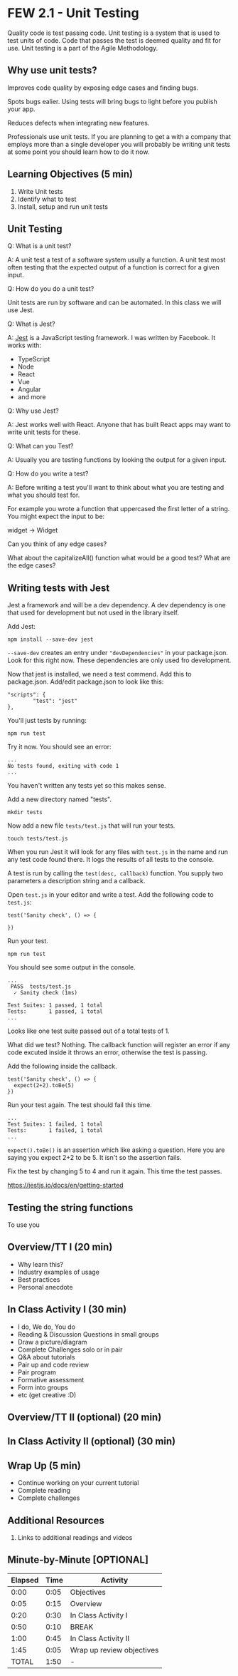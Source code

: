# FEW 2.1 - Unit Testing

Quality code is test passing code. Unit testing is a system that is used to test units of code. Code that passes the test is deemed quality and fit for use. Unit testing is a part of the Agile Methodology. 

## Why use unit tests? 

Improves code quality by exposing edge cases and finding bugs. 

Spots bugs ealier. Using tests will bring bugs to light before you publish your app. 

Reduces defects when integrating new features. 

Professionals use unit tests. If you are planning to get a with a company that employs more than a single developer you will probably be writing unit tests at some point you should learn how to do it now. 

## Learning Objectives (5 min)

1. Write Unit tests
1. Identify what to test
1. Install, setup and run unit tests

## Unit Testing

Q: What is a unit test?

A: A unit test a test of a software system usully a function. A unit test most often testing that the expected output of a function is correct for a given input. 

Q: How do you do a unit test? 

Unit tests are run by software and can be automated. In this class we will use Jest. 

Q: What is Jest?

A: [Jest](https://jestjs.io) is a JavaScript testing framework. I was written by Facebook. It works with: 

- TypeScript
- Node 
- React
- Vue 
- Angular 
- and more

Q: Why use Jest? 

A: Jest works well with React. Anyone that has built React apps may want to write unit tests for these. 

Q: What can you Test? 

A: Usually you are testing functions by looking the output for a given input.

Q: How do you write a test? 

A: Before writing a test you'll want to think about what you are testing and what you should test for.

For example you wrote a function that uppercased the first letter of a string. You might expect the input to be: 

widget -> Widget

Can you think of any edge cases? 

What about the capitalizeAll() function what would be a good test? What are the edge cases? 

## Writing tests with Jest

Jest a framework and will be a dev dependency. A dev dependency is one that used for development but not used in the library itself. 

Add Jest: 

`npm install --save-dev jest`

`--save-dev` creates an entry under `"devDependencies"` in your package.json. Look for this right now. These dependencies are only used fro development. 

Now that jest is installed, we need a test commend. Add this to package.json. Add/edit package.json to look like this: 

```
"scripts": {
		"test": "jest"
},
```

You'll just tests by running:

`npm run test` 

Try it now. You should see an error: 

```
...
No tests found, exiting with code 1
...
```

You haven't written any tests yet so this makes sense. 

Add a new directory named "tests". 

`mkdir tests`

Now add a new file `tests/test.js` that will run your tests. 

`touch tests/test.js`

When you run Jest it will look for any files with `test.js` in the name and run any test code found there. It logs the results of all tests to the console. 

A test is run by calling the `test(desc, callback)` function. You supply two parameters a description string and a callback. 

Open `test.js` in your editor and write a test. Add the following  code to `test.js`:

```
test('Sanity check', () => {
  
})
```

Run your test. 

`npm run test`

You should see some output in the console. 

```
...
 PASS  tests/test.js
  ✓ Sanity check (1ms)

Test Suites: 1 passed, 1 total
Tests:       1 passed, 1 total
...
```

Looks like one test suite passed out of a total tests of 1. 

What did we test? Nothing. The callback function will register an error if any code excuted inside it throws an error, otherwise the test is passing. 

Add the following inside the callback.

```
test('Sanity check', () => {
  expect(2+2).toBe(5)
})
```

Run your test again. The test should fail this time. 

```
...
Test Suites: 1 failed, 1 total
Tests:       1 failed, 1 total
...
```

`expect().toBe()` is an assertion which like asking a question. Here you are saying you expect 2+2 to be 5. It isn't so the assertion fails. 

Fix the test by changing 5 to 4 and run it again. This time the test passes.

https://jestjs.io/docs/en/getting-started

## Testing the string functions

To use you










## Overview/TT I (20 min)

- Why learn this?
- Industry examples of usage
- Best practices
- Personal anecdote

## In Class Activity I (30 min)

- I do, We do, You do
- Reading & Discussion Questions in small groups
- Draw a picture/diagram
- Complete Challenges solo or in pair
- Q&A about tutorials
- Pair up and code review
- Pair program
- Formative assessment
- Form into groups
- etc (get creative :D)

## Overview/TT II (optional) (20 min)

## In Class Activity II (optional) (30 min)

## Wrap Up (5 min)

- Continue working on your current tutorial
- Complete reading
- Complete challenges

## Additional Resources

1. Links to additional readings and videos

## Minute-by-Minute [OPTIONAL]

| **Elapsed** | **Time**  | **Activity**              |
| ----------- | --------- | ------------------------- |
| 0:00        | 0:05      | Objectives                |
| 0:05        | 0:15      | Overview                  |
| 0:20        | 0:30      | In Class Activity I       |
| 0:50        | 0:10      | BREAK                     |
| 1:00        | 0:45      | In Class Activity II      |
| 1:45        | 0:05      | Wrap up review objectives |
| TOTAL       | 1:50      | -                         |
